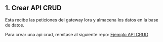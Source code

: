 ## 1. Crear API CRUD

Esta recibe las peticiones del gateway lora y almacena los datos en la base de datos.

Para crear una api crud, remítase al siguiente repo: [Ejemplo API CRUD](Software-y-Ejemplos/blob/main/Ejemplos.md)
